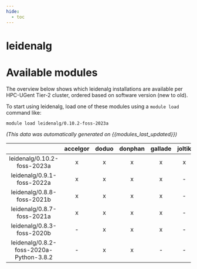 ```yaml
---
hide:
  - toc
---
```


leidenalg
=========

# Available modules


The overview below shows which leidenalg installations are available per HPC-UGent Tier-2 cluster, ordered based on software version (new to old).

To start using leidenalg, load one of these modules using a `module load` command like:

```shell
module load leidenalg/0.10.2-foss-2023a
```

*(This data was automatically generated on {{modules_last_updated}})*  

| |accelgor|doduo|donphan|gallade|joltik|shinx|skitty|
| :---: | :---: | :---: | :---: | :---: | :---: | :---: | :---: |
|leidenalg/0.10.2-foss-2023a|x|x|x|x|x|x|x|
|leidenalg/0.9.1-foss-2022a|x|x|x|x|-|x|-|
|leidenalg/0.8.8-foss-2021b|x|x|x|x|-|-|-|
|leidenalg/0.8.7-foss-2021a|x|x|x|x|-|-|-|
|leidenalg/0.8.3-foss-2020b|-|x|x|x|-|-|-|
|leidenalg/0.8.2-foss-2020a-Python-3.8.2|-|x|x|-|-|-|-|
